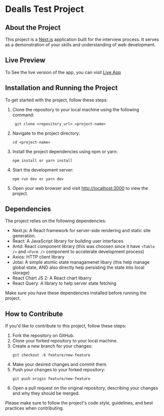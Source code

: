# Dealls Test Project

## About the Project

This project is a [Next.js](https://nextjs.org/) application built for the interview process. It serves as a demonstration of your skills and understanding of web development.

## Live Preview

To See the live version of the app, you can visit [Live App](https://admin-deall-test.vercel.app/products)

## Installation and Running the Project

To get started with the project, follow these steps:

1. Clone the repository to your local machine using the following command:
    ```
     git clone <repository_url> <project-name>
    ```
2. Navigate to the project directory:
    ```
    cd <project-name>
    ```
3. Install the project dependencies using npm or yarn:
    ```
    npm install or yarn install
    ```
4. Start the development server:
    ```
    npm run dev or yarn dev
    ```
5. Open your web browser and visit [http://localhost:3000](http://localhost:3000) to view the project.

## Dependencies

The project relies on the following dependencies:

-   Next.js: A React framework for server-side rendering and static site generation.
-   React: A JavaScript library for building user interfaces.
-   Antd: React component library (this was choosen since it have `<Table />` and `<Form />` component to accelerate development process)
-   Axios: HTTP client library
-   Jotai: A simple atomic state managamenet libary (this help manage global state, AND also directly help persisting the state into local storage)
-   React Chart JS 2: A React chart libarry
-   React Query: A library to help server state fetching

Make sure you have these dependencies installed before running the project.

## How to Contribute

If you'd like to contribute to this project, follow these steps:

1. Fork the repository on GitHub.
2. Clone your forked repository to your local machine.
3. Create a new branch for your changes:
    ```
    git checkout -b feature/new-feature
    ```
4. Make your desired changes and commit them.
5. Push your changes to your forked repository:
    ```
    git push origin feature/new-feature
    ```
6. Open a pull request on the original repository, describing your changes and why they should be merged.

Please make sure to follow the project's code style, guidelines, and best practices when contributing.
